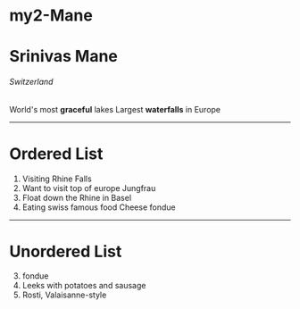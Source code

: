 # my2-Mane
# Srinivas Mane
###### Switzerland
World's most **graceful** lakes
Largest **waterfalls** in Europe

***

# Ordered List

1. Visiting Rhine Falls
2. Want to visit top of europe Jungfrau
3. Float down the Rhine in Basel
4. Eating swiss famous food Cheese fondue

***

# Unordered List

3. fondue
2. Leeks with potatoes and sausage
1. Rosti, Valaisanne-style